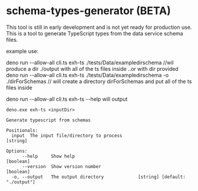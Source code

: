 # schema-types-generator (BETA)

This tool is still in early development and is not yet ready for production use.
This is a tool to generate TypeScript types from the data service schema files.
  

example use:

deno run --allow-all cli.ts exh-ts ./tests/Data/exampledirschema //wil produce a dir ./output with all of the ts files inside
..or with dir provided
deno run --allow-all cli.ts exh-ts ./tests/Data/exampledirschema -o ./dirForSchemas // will create a directory dirForSchemas and put all of the ts files inside

deno run --allow-all cli.ts exh-ts --help
will output 

```
deno.exe exh-ts <inputDir>

Generate typescript from schemas

Positionals:
  input  The input file/directory to process                            [string]

Options:
      --help     Show help                                             [boolean]
      --version  Show version number                                   [boolean]
  -o, --output   The output directory             [string] [default: "./output"]
```
